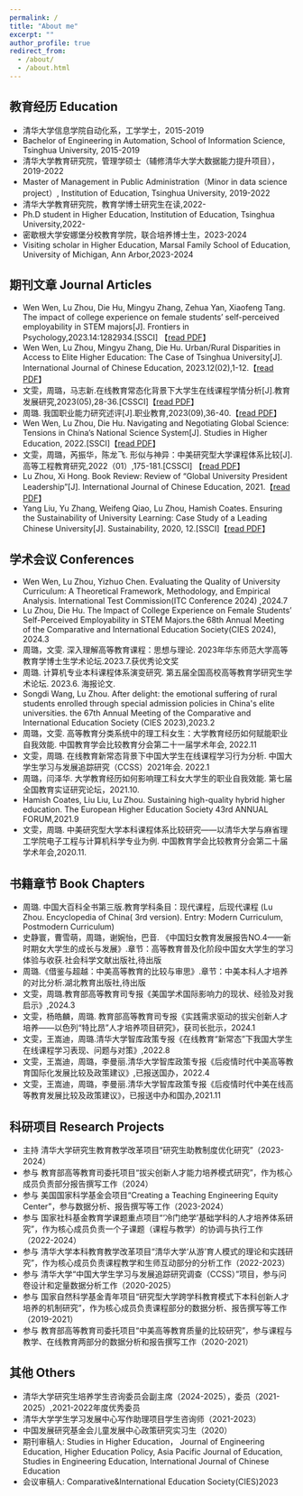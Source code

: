 ```yaml
---
permalink: /
title: "About me"
excerpt: ""
author_profile: true
redirect_from: 
  - /about/
  - /about.html
---
```


## 教育经历 Education

* 清华大学信息学院自动化系，工学学士，2015-2019
* Bachelor of Engineering in Automation, School of Information Science, Tsinghua University, 2015-2019
* 清华大学教育研究院，管理学硕士（辅修清华大学大数据能力提升项目），2019-2022 
* Master of Management in Public Administration（Minor in data science project）, Institution of Education, Tsinghua University, 2019-2022
* 清华大学教育研究院，教育学博士研究生在读,2022-
* Ph.D student in Higher Education, Institution of Education, Tsinghua University,2022-
* 密歇根大学安娜堡分校教育学院，联合培养博士生，2023-2024
* Visiting scholar in Higher Education, Marsal Family School of Education, University of Michigan, Ann Arbor,2023-2024


## 期刊文章 Journal Articles
* Wen Wen, Lu Zhou, Die Hu, Mingyu Zhang, Zehua Yan, Xiaofeng Tang. The impact of college experience on female students’ self-perceived employability in STEM majors[J]. Frontiers in Psychology,2023.14:1282934.[SSCI] 【[read PDF](https://github.com/zhoulu1997/zhoulu1997.github.io/blob/master/files/fpsyg-14-1282934.pdf)】
* Wen Wen, Lu Zhou, Mingyu Zhang, Die Hu. Urban/Rural Disparities in Access to Elite Higher Education: The Case of Tsinghua University[J]. International Journal of Chinese Education, 2023.12(02),1-12.【[read PDF](https://github.com/zhoulu1997/zhoulu1997.github.io/blob/master/files/CNE2023.pdf)】
* 文雯，周璐，马志新.在线教育常态化背景下大学生在线课程学情分析[J].教育发展研究,2023(05),28-36.[CSSCI]【[read PDF](https://github.com/zhoulu1997/zhoulu1997.github.io/blob/master/files/%E5%9C%A8%E7%BA%BF%E6%95%99%E8%82%B2%E5%B8%B8%E6%80%81%E5%8C%96%E8%83%8C%E6%99%AF%E4%B8%8B%E5%A4%A7%E5%AD%A6%E7%94%9F%E5%9C%A8%E7%BA%BF%E8%AF%BE%E7%A8%8B%E5%AD%A6%E6%83%85%E5%88%86%E6%9E%90_%E6%96%87%E9%9B%AF.pdf)】
* 周璐. 我国职业能力研究述评[J].职业教育,2023(09),36-40.【[read PDF](https://github.com/zhoulu1997/zhoulu1997.github.io/blob/master/files/%E6%88%91%E5%9B%BD%E8%81%8C%E4%B8%9A%E8%83%BD%E5%8A%9B%E7%A0%94%E7%A9%B6%E8%BF%B0%E8%AF%84_%E5%91%A8%E7%92%90.pdf)】
* Wen Wen, Lu Zhou, Die Hu. Navigating and Negotiating Global Science: Tensions in China’s National Science System[J]. Studies in Higher Education, 2022.[SSCI]【[read PDF](https://github.com/zhoulu1997/zhoulu1997.github.io/blob/7b9ac4492ac8a7d11327c5922c5e3b0c73a2d06c/files/Navigating%20and%20negotiating%20global%20science%20tensions%20in%20China%20s%20national%20science%20system.pdf)】
* 文雯，周璐，芮振华，陈龙飞. 形似与神异：中美研究型大学课程体系比较[J]. 高等工程教育研究,2022（01）,175-181.[CSSCI] 【[read PDF](https://github.com/zhoulu1997/zhoulu1997.github.io/blob/7b9ac4492ac8a7d11327c5922c5e3b0c73a2d06c/files/2022Engineering.pdf)】
* Lu Zhou, Xi Hong. Book Review: Review of “Global University President Leadership”[J]. International Journal of Chinese Education, 2021.【[read PDF](https://github.com/zhoulu1997/zhoulu1997.github.io/blob/7b9ac4492ac8a7d11327c5922c5e3b0c73a2d06c/files/bookreview2021.pdf)】
* Yang Liu, Yu Zhang, Weifeng Qiao, Lu Zhou, Hamish Coates. Ensuring the Sustainability of University Learning: Case Study of a Leading Chinese University[J]. Sustainability, 2020, 12.[SSCI]【[read PDF](https://github.com/zhoulu1997/zhoulu1997.github.io/blob/42ec15c1cd4307d84989d3c33a2866de284ae037/files/sustainability-12-06929.pdf)】


  
## 学术会议 Conferences
* Wen Wen, Lu Zhou, Yizhuo Chen. Evaluating the Quality of University Curriculum: A Theoretical Framework, Methodology, and Empirical Analysis. International Test Commission(ITC Conference 2024) ,2024.7
* Lu Zhou, Die Hu. The Impact of College Experience on Female Students’ Self-Perceived Employability in STEM Majors.the 68th Annual Meeting of the Comparative and International Education Society(CIES 2024), 2024.3
* 周璐，文雯. 深入理解高等教育课程：思想与理论. 2023年华东师范大学高等教育学博士生学术论坛.2023.7.获优秀论文奖
* 周璐. 计算机专业本科课程体系演变研究. 第五届全国高校高等教育学研究生学术论坛. 2023.6. 海报论文.
* Songdi Wang, Lu Zhou. After delight: the emotional suffering of rural students enrolled through special admission policies in China's elite universities. the 67th Annual Meeting of the Comparative and International Education Society (CIES 2023),2023.2
* 周璐，文雯. 高等教育分类系统中的理工科女生：大学教育经历如何赋能职业自我效能. 中国教育学会比较教育分会第二十一届学术年会, 2022.11
* 文雯，周璐. 在线教育新常态背景下中国大学生在线课程学习行为分析. 中国大学生学习与发展追踪研究（CCSS）2021年会. 2022.1 
* 周璐，闫泽华. 大学教育经历如何影响理工科女大学生的职业自我效能. 第七届全国教育实证研究论坛，2021.10.
* Hamish Coates, Liu Liu, Lu Zhou. Sustaining high-quality hybrid higher education. The European Higher Education Society 43rd ANNUAL FORUM,2021.9
* 文雯，周璐. 中美研究型大学本科课程体系比较研究——以清华大学与麻省理工学院电子工程与计算机科学专业为例. 中国教育学会比较教育分会第二十届学术年会,2020.11.

## 书籍章节 Book Chapters

* 周璐. 中国大百科全书第三版.教育学科条目：现代课程，后现代课程
(Lu Zhou. Encyclopedia of China( 3rd version). Entry: Modern Curriculum, Postmodern Curriculum)
* 史静寰，曹雪萌，周璐，谢婉怡，巴音. 《中国妇女教育发展报告NO.4——新时期女大学生的成长与发展》.章节：高等教育普及化阶段中国女大学生的学习体验与收获.社会科学文献出版社,待出版
* 周璐.《借鉴与超越：中美高等教育的比较与审思》.章节：中美本科人才培养的对比分析.湖北教育出版社,待出版
* 文雯，周璐.教育部高等教育司专报《美国学术国际影响力的现状、经验及对我启示》,2024.3
* 文雯，杨皓麟，周璐. 教育部高等教育司专报《实践需求驱动的拔尖创新人才培养——以色列“特比昂”人才培养项目研究》，获司长批示，2024.1
* 文雯，王嵩迪，周璐.清华大学智库政策专报《在线教育“新常态”下我国大学生在线课程学习表现、问题与对策》,2022.8
* 文雯，王嵩迪，周璐，李曼丽.清华大学智库政策专报《后疫情时代中美高等教育国际化发展比较及政策建议》,已报送国办，2022.4
* 文雯，王嵩迪，周璐，李曼丽.清华大学智库政策专报《后疫情时代中美在线高等教育发展比较及政策建议》，已报送中办和国办,2021.11

  
## 科研项目 Research Projects
* 主持 清华大学研究生教育教学改革项目“研究生助教制度优化研究”（2023-2024）
* 参与 教育部高等教育司委托项目“拔尖创新人才能力培养模式研究”，作为核心成员负责部分报告撰写工作（2024）
* 参与 美国国家科学基金会项目“Creating a Teaching Engineering Equity Center”，参与数据分析、报告撰写等工作（2023-2024）
* 参与 国家社科基金教育学课题重点项目“‘冷门绝学’基础学科的人才培养体系研究”，作为核心成员负责一个子课题（课程与教学）的协调与执行工作（2022-2024）
* 参与 清华大学本科教育教学改革项目“清华大学‘从游’育人模式的理论和实践研究”，作为核心成员负责课程教学和生师互动部分的分析工作（2022-2023）
* 参与 清华大学“中国大学生学习与发展追踪研究调查（CCSS）”项目，参与问卷设计和定量数据分析工作（2020-2025）
* 参与 国家自然科学基金青年项目“研究型大学跨学科教育模式下本科创新人才培养的机制研究”，作为核心成员负责课程部分的数据分析、报告撰写等工作（2019-2021）
* 参与 教育部高等教育司委托项目“中美高等教育质量的比较研究”，参与课程与教学、在线教育两部分的数据分析和报告撰写工作（2020-2021）


  
## 其他 Others

* 清华大学研究生培养学生咨询委员会副主席（2024-2025），委员（2021-2025）,2021-2022年度优秀委员
* 清华大学学生学习发展中心写作助理项目学生咨询师（2021-2023）
* 中国发展研究基金会儿童发展中心政策研究实习生（2020）
* 期刊审稿人: Studies in Higher Education， Journal of Engineering Education, Higher Education Policy, Asia Pacific Journal of Education, Studies in Engineering Education, International Journal of Chinese Education
* 会议审稿人: Comparative&International Education Society(CIES)2023


